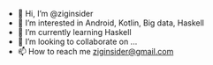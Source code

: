 - 👋 Hi, I’m @ziginsider
- 👀 I’m interested in Android, Kotlin, Big data, Haskell
- 🌱 I’m currently learning Haskell
- 💞️ I’m looking to collaborate on ...
- 📫 How to reach me ziginsider@gmail.com

<!-- 
<img height="160em" align="rigth" alt="ziginsiders's Github Laguages" src="https://github-readme-stats-eight-theta.vercel.app/api/top-langs/?username=ziginsider&theme=cobalt&layout=compact&hide=php" /> -->

<!---
ziginsider/ziginsider is a ✨ special ✨ repository because its `README.md` (this file) appears on your GitHub profile.
You can click the Preview link to take a look at your changes.
--->
